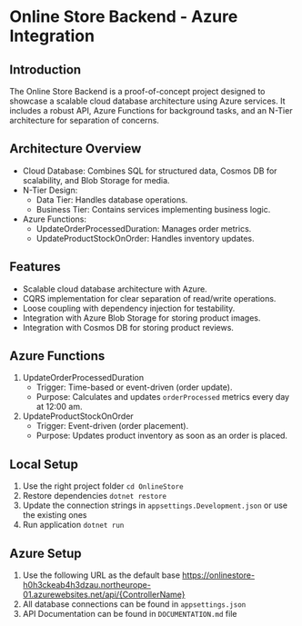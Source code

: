 # Online Store Backend - Azure Integration

## Introduction

The Online Store Backend is a proof-of-concept project designed to showcase a scalable cloud database architecture using Azure services. It includes a robust API, Azure Functions for background tasks, and an N-Tier architecture for separation of concerns.

## Architecture Overview

- Cloud Database: Combines SQL for structured data, Cosmos DB for scalability, and Blob Storage for media.
- N-Tier Design:
  - Data Tier: Handles database operations.
  - Business Tier: Contains services implementing business logic.
- Azure Functions:
  - UpdateOrderProcessedDuration: Manages order metrics.
  - UpdateProductStockOnOrder: Handles inventory updates.

## Features

- Scalable cloud database architecture with Azure.
- CQRS implementation for clear separation of read/write operations.
- Loose coupling with dependency injection for testability.
- Integration with Azure Blob Storage for storing product images.
- Integration with Cosmos DB for storing product reviews.

## Azure Functions

1. UpdateOrderProcessedDuration
   - Trigger: Time-based or event-driven (order update).
   - Purpose: Calculates and updates `orderProcessed` metrics every day at 12:00 am.
2. UpdateProductStockOnOrder
   - Trigger: Event-driven (order placement).
   - Purpose: Updates product inventory as soon as an order is placed.

## Local Setup

1. Use the right project folder `cd OnlineStore`
2. Restore dependencies `dotnet restore`
3. Update the connection strings in `appsettings.Development.json` or use the existing ones
4. Run application `dotnet run`

## Azure Setup

1. Use the following URL as the default base https://onlinestore-h0h3ckeab4h3dzau.northeurope-01.azurewebsites.net/api/{ControllerName}
2. All database connections can be found in `appsettings.json`
3. API Documentation can be found in `DOCUMENTATION.md` file
